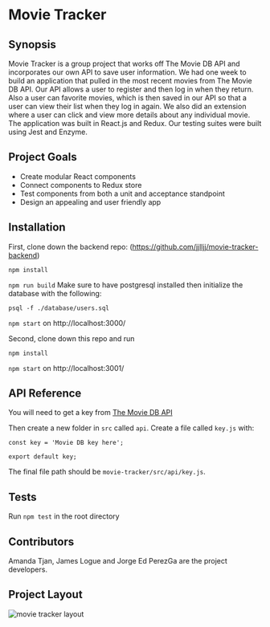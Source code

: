 # Movie Tracker

## Synopsis

Movie Tracker is a group project that works off The Movie DB API and incorporates our own API to save user information. We had one week to build an application that pulled in the most recent movies from The Movie DB API. Our API allows a user to register and then log in when they return. Also a user can favorite movies, which is then saved in our API so that a user can view their list when they log in again. We also did an extension where a user can click and view more details about any individual movie. The application was built in React.js and Redux. Our testing suites were built using Jest and Enzyme.

## Project Goals

* Create modular React components
* Connect components to Redux store
* Test components from both a unit and acceptance standpoint
* Design an appealing and user friendly app

## Installation

First, clone down the backend repo: (https://github.com/jjlljj/movie-tracker-backend)

`npm install`

`npm run build`
Make sure to have postgresql installed then initialize the database with the following:

`psql -f ./database/users.sql`

`npm start` on http://localhost:3000/

Second, clone down this repo and run

`npm install`

`npm start` on http://localhost:3001/

## API Reference

You will need to get a key from [The Movie DB API](https://www.themoviedb.org/documentation/api)

Then create a new folder in `src` called `api`.
Create a file called `key.js` with: 
```
const key = 'Movie DB key here';

export default key; 
``` 

The final file path should be `movie-tracker/src/api/key.js`.

## Tests

Run `npm test` in the root directory

## Contributors

Amanda Tjan, James Logue and Jorge Ed PerezGa are the project developers.

## Project Layout

![movie tracker layout](./public/MovieTrackerScreenshot.png)


